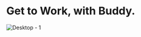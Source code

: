 # Get to Work, with Buddy.

![Desktop - 1](https://github.com/work-buddy/.github/assets/27584221/264e1bf6-fc43-4cf3-b14b-a5d6006b6f6e)
